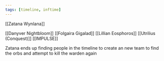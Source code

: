 ```yaml
---
tags: [timeline, inftime]
---
```




[[Zatana Wynlana]]



[[Danyver Nightbloom]]
[[Folgaira Gigalad]]
[[Lillian Eosphoros]]
[[Utrilius (Conquest)]]
[[IMPULSE]]


<span 
	  class='ob-timelines' 
	  data-date='16074' 
	  data-title='The New Anachronism Team' 
	  data-class='orange' 
	  data-img = 'Base Info Folder/Images/Main Story/New_Team_Creation.png' 
	  data-type='range' 
	  data-end='16074'> 
	Zatana ends up finding people in the timeline to create an new team to find the orbs and attempt to kill the warden again
</span> 